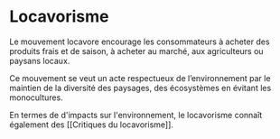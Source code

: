 # Locavorisme

Le mouvement locavore encourage les consommateurs à acheter des produits frais et de saison, à acheter au marché, aux agriculteurs ou paysans locaux.

Ce mouvement se veut un acte respectueux de l’environnement par le maintien de la diversité des paysages, des écosystèmes en évitant les monocultures.

En termes de d'impacts sur l'environnement, le locavorisme connaît également des [[Critiques du locavorisme]].
